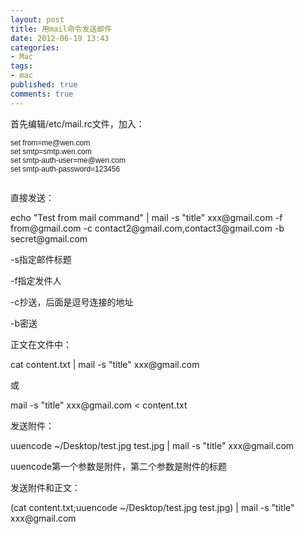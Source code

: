 ```yaml
---
layout: post
title: 用mail命令发送邮件
date: 2012-06-19 13:43
categories:
- Mac
tags:
- mac
published: true
comments: true
---
```

<p><p>首先编辑/etc/mail.rc文件，加入：</p>
<p style="margin: 0.0px 0.0px 0.0px 0.0px; font: 12.0px Helvetica;">set from=me@wen.com</p>
<p style="margin: 0.0px 0.0px 0.0px 0.0px; font: 12.0px Helvetica;">set smtp=smtp.wen.com</p>
<p style="margin: 0.0px 0.0px 0.0px 0.0px; font: 12.0px Helvetica;">set smtp-auth-user=me@wen.com</p>
<p style="margin: 0.0px 0.0px 0.0px 0.0px; font: 12.0px Helvetica;">set smtp-auth-password=123456</p>
<p style="margin: 0.0px 0.0px 0.0px 0.0px; font: 12.0px Helvetica;"> </p>
<p>直接发送：</p>
<p>echo "Test from mail command" | mail -s "title" xxx@gmail.com -f from@gmail.com -c contact2@gmail.com,contact3@gmail.com -b secret@gmail.com</p>
<p>-s指定邮件标题</p>
<p>-f指定发件人</p>
<p>-c抄送，后面是逗号连接的地址</p>
<p>-b密送</p>
<p>正文在文件中：</p>
<p>cat content.txt | mail -s "title" xxx@gmail.com</p>
<p>或</p>
<p>mail -s "title" xxx@gmail.com &lt; content.txt</p>
<p>发送附件：</p>
<p>uuencode ~/Desktop/test.jpg test.jpg | mail -s "title" xxx@gmail.com</p>
<p>uuencode第一个参数是附件，第二个参数是附件的标题</p>
<p>发送附件和正文：</p>
<p>(cat content.txt;uuencode ~/Desktop/test.jpg test.jpg) | mail -s "title" xxx@gmail.com</p></p>
